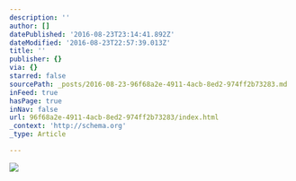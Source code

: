 ```yaml
---
description: ''
author: []
datePublished: '2016-08-23T23:14:41.892Z'
dateModified: '2016-08-23T22:57:39.013Z'
title: ''
publisher: {}
via: {}
starred: false
sourcePath: _posts/2016-08-23-96f68a2e-4911-4acb-8ed2-974ff2b73283.md
inFeed: true
hasPage: true
inNav: false
url: 96f68a2e-4911-4acb-8ed2-974ff2b73283/index.html
_context: 'http://schema.org'
_type: Article

---
```

![](https://the-grid-user-content.s3-us-west-2.amazonaws.com/74643873-d894-4af8-814b-55898f650401.png)